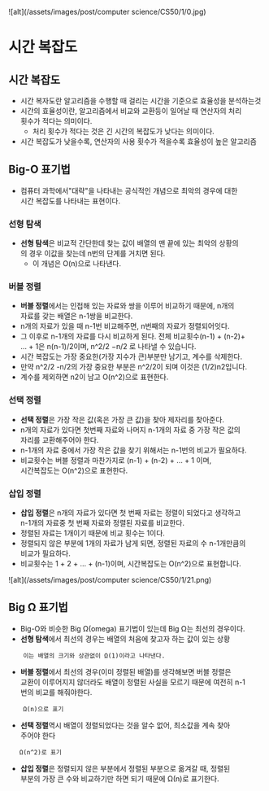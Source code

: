 ![alt](/assets/images/post/computer science/CS50/1/0.jpg)

시간 복잡도
============

## 시간 복잡도

* 시간 복자도란 알고리즘을 수행할 때 걸리는 시간을 기준으로 효율성을 분석하는것
* 시간의 효율성이란, 알고리즘에서 비교와 교환등이 일어날 때 연산자의 처리   
  횟수가 적다는 의미이다.
    * 처리 횟수가 적다는 것은 긴 시간의 복잡도가 낮다는 의미이다.
* 시간 복잡도가 낮을수록, 연산자의 사용 횟수가 적을수록 효율성이 높은 알고리즘

## Big-O 표기법

* 컴퓨터 과학에서"대략"을 나타내는 공식적인 개념으로 최악의 경우에 대한  
  시간 복잡도를 나타내는 표현이다.

### 선형 탐색

* **선형 탐색**은 비교적 간단한데 찾는 값이 배열의 맨 끝에 있는 최악의 상황의  
  의 경우 이값을 찾는데 n번의 단계를 거치면 된다.
    * 이 개념은 O(n)으로 나타낸다.

### 버블 정렬

* **버블 정렬**에서는 인접해 있는 자료와 쌍을 이루어 비교하기 때문에, n개의  
  자료를 갖는 배열은 n-1쌍을 비교한다.
* n개의 자료가 있을 때 n-1번 비교해주면, n번째의 자료가 정렬되어잇다.
* 그 이후로 n-1개의 자료를 다시 비교하게 된다. 전체 비교횟수(n-1) + (n-2)+   
  … + 1은 n(n-1)/2이며, n^2/2 −n/2 로 나타낼 수 있습니다.
* 시간 복잡도는 가장 중요한(가장 지수가 큰)부분만 남기고, 계수를 삭제한다.
* 만약 n^2/2 -n/2의 가장 중요한 부분은 n^2/2이 되며 이것은 (1/2)n2입니다.
* 계수를 제외하면 n2이 남고 O(n^2)으로 표현한다.

### 선택 정렬

* **선택 정렬**은 가장 작은 값(혹은 가장 큰 값)을 찾아 제자리를 찾아준다.
* n개의 자료가 있다면 첫번째 자료와 나머지 n-1개의 자료 중 가장 작은 값의   
  자리를 교환해주어야 한다.
* n-1개의 자료 중에서 가장 작은 값을 찾기 위해서는 n-1번의 비교가 필요하다.
* 비교횟수는 버블 정렬과 마찬가지로 (n-1) + (n-2) + … + 1 이며,  
  시간복잡도는 O(n^2)으로 표현한다.

### 삽입 정렬

* **삽입 정렬**은 n개의 자료가 있다면 첫 번째 자료는 정렬이 되었다고 생각하고  
  n-1개의 자료중 첫 번째 자료와 정렬된 자료를 비교한다.
* 정렬된 자료는 1개이기 때문에 비교 횟수는 1이다.
* 정렬되지 않은 부분에 1개의 자료가 남게 되면, 정렬된 자료의 수 n-1개만큼의  
  비교가 필요하다.
* 비교횟수는  1 + 2 + … + (n-1)이며, 시간복잡도는 O(n^2)으로 표현합니다.

![alt](/assets/images/post/computer science/CS50/1/21.png)

## Big Ω 표기법

* Big-O와 비슷한 Big Ω(omega) 표기법이 있는데 Big Ω는 최선의 경우이다.
* **선형 탐색**에서 최선의 경우는 배열의 처음에 찾고자 하는 값이 있는 상황

```
    이는 배열의 크기와 상관없이 Ω(1)이라고 나타낸다.
```

* **버블 정렬**에서 최선의 경우(이미 정렬된 배열)를 생각해보면 버블 정렬은  
  교환이 이루어지지 않더라도 배열이 정렬된 사실을 모르기 때문에 여전히 n-1   
  번의 비교를 해줘야한다.

```
    Ω(n)으로 표기
```

* **선택 정렬**역시 배열이 정렬되었다는 것을 알수 없어, 최소값을 계속 찾아  
  주어야 한다

```  
   Ω(n^2)로 표기
```

* **삽입 정렬**은 정렬되지 않은 부분에서 정렬된 부분으로 옮겨갈 때, 정렬된  
  부분의 가장 큰 수와 비교하기만 하면 되기 때문에 Ω(n)로 표기한다.




